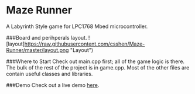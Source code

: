 # Maze Runner
A Labyrinth Style game for LPC1768 Mbed microcontroller.

###Board and perihperals layout.
![layout]https://raw.githubusercontent.com/csshen/Maze-Runner/master/layout.png "Layout")

###Where to Start
Check out main.cpp first; all of the game logic is there.  The bulk of the rest of the project is in game.cpp.  Most of the other files are contain useful classes and libraries.

###Demo
Check out a live demo [here](https://www.youtube.com/watch?v=src6Vlo8ayc).
